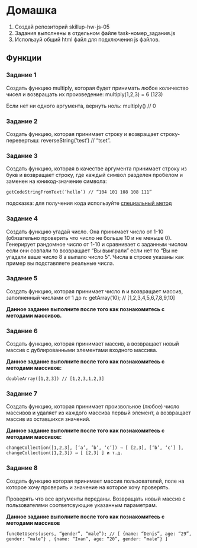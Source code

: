 # Домашка
1. Создай репозиторий skillup-hw-js-05
1. Задания выполнены в отдельном файле task-номер_задания.js
1. Используй общий html файл для подключения js файлов.

## Функции

### Задание 1
Создать функцию multiply, которая будет принимать любое количество чисел и возвращать их произведение: multiply(1,2,3) = 6 (1*2*3)

Если нет ни одного аргумента, вернуть ноль: multiply() // 0

### Задание 2
Создать функцию, которая принимает строку и возвращает строку-перевертыш: reverseString(‘test’) // “tset”.

### Задание 3
Создать функцию, которая в качестве аргумента принимает строку из букв и возвращает строку, где каждый символ разделен пробелом и заменен на юникод-значение символа: 

`getCodeStringFromText(‘hello’) // “104 101 108 108 111” `

подсказка: для получения кода используйте [специальный метод](https://www.w3schools.com/jsref/jsref_charCodeAt.asp)

### Задание 4
Создать функцию угадай число. Она принимает число от 1-10 (обязательно проверить что число не больше 10 и не меньше 0).
Генерирует рандомное число от 1-10 и сравнивает с заданным числом если они совпали то возвращает “Вы выиграли” если нет то “Вы не угадали ваше число 8 а выпало число 5”.
Числа в строке указаны как пример вы подставляете реальные числа.

### Задание 5
Создать функцию, которая принимает число **n** и возвращает массив, заполненный числами от 1 до n: getArray(10); // [1,2,3,4,5,6,7,8,9,10]

**Данное задание выполните после того как познакомитесь с методами массивов.**

### Задание 6
Создать функцию, которая принимает массив, а возвращает новый массив с дублированными элементами входного массива.

**Данное задание выполните после того как познакомитесь с методами массивов:**

`doubleArray([1,2,3]) // [1,2,3,1,2,3]`

### Задание 7
Создать функцию, которая принимает произвольное (любое) число массивов и удаляет из каждого массива первый элемент, а возвращает массив из оставшихся значений.
 
**Данное задание выполните после того как познакомитесь с методами массивов:**

`changeCollection([1,2,3], [‘a’, ’b’, ‘c’]) → [ [2,3], [‘b’, ‘c’] ], changeCollection([1,2,3]) → [ [2,3] ] и т.д.`

### Задание 8
Создать функцию которая принимает массив пользователей, поле на которое хочу проверить и значение на которое хочу проверять.
 
Проверять что все аргументы переданы. Возвращать новый массив с пользователями соответсвующие указанным параметрам.

**Данное задание выполните после того как познакомитесь с методами массивов**

`funcGetUsers(users, “gender”, “male”); // [ {name: “Denis”, age: “29”, gender: “male”} , {name: “Ivan”, age: “20”, gender: “male”} ]`


